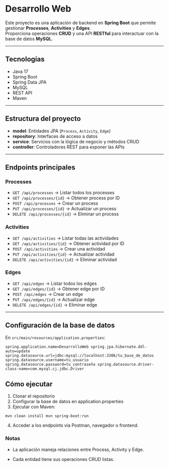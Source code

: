 # Desarrollo Web 

Este proyecto es una aplicación de backend en **Spring Boot** que permite gestionar **Processes**, **Activities** y **Edges**.  
Proporciona operaciones **CRUD** y una API **RESTful** para interactuar con la base de datos **MySQL**.

---

## Tecnologías

- Java 17
- Spring Boot
- Spring Data JPA
- MySQL
- REST API
- Maven

---

## Estructura del proyecto

- **model**: Entidades JPA (`Process`, `Activity`, `Edge`)  
- **repository**: Interfaces de acceso a datos  
- **service**: Servicios con la lógica de negocio y métodos CRUD  
- **controller**: Controladores REST para exponer las APIs

---

## Endpoints principales

### Processes
- `GET /api/processes` → Listar todos los processes  
- `GET /api/processes/{id}` → Obtener process por ID  
- `POST /api/processes` → Crear un process  
- `PUT /api/processes/{id}` → Actualizar un process  
- `DELETE /api/processes/{id}` → Eliminar un process

### Activities
- `GET /api/activities` → Listar todas las actividades  
- `GET /api/activities/{id}` → Obtener actividad por ID  
- `POST /api/activities` → Crear una actividad  
- `PUT /api/activities/{id}` → Actualizar actividad  
- `DELETE /api/activities/{id}` → Eliminar actividad

### Edges
- `GET /api/edges` → Listar todos los edges  
- `GET /api/edges/{id}` → Obtener edge por ID  
- `POST /api/edges` → Crear un edge  
- `PUT /api/edges/{id}` → Actualizar edge  
- `DELETE /api/edges/{id}` → Eliminar edge

---

## Configuración de la base de datos

En `src/main/resources/application.properties`:

`spring.application.name=DesarrolloWeb
spring.jpa.hibernate.ddl-auto=update
spring.datasource.url=jdbc:mysql://localhost:3306/tu_base_de_datos
spring.datasource.username=tu_usuario
spring.datasource.password=tu_contraseña
spring.datasource.driver-class-name=com.mysql.cj.jdbc.Driver`

## Cómo ejecutar

1. Clonar el repositorio
2. Configurar la base de datos en application.properties
3. Ejecutar con Maven:

`mvn clean install
mvn spring-boot:run`

4. Acceder a los endpoints vía Postman, navegador o frontend.

### Notas

- La aplicación maneja relaciones entre Process, Activity y Edge.

- Cada entidad tiene sus operaciones CRUD listas.
